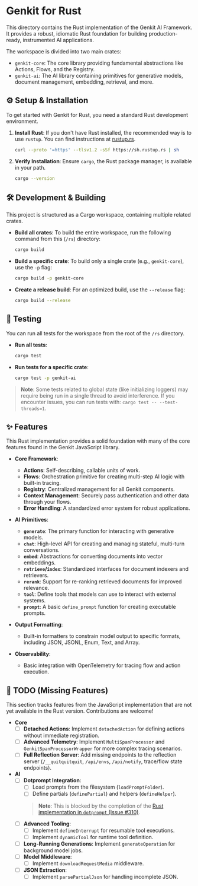 # Genkit for Rust

This directory contains the Rust implementation of the Genkit AI Framework. It provides a robust, idiomatic Rust foundation for building production-ready, instrumented AI applications.

The workspace is divided into two main crates:
- `genkit-core`: The core library providing fundamental abstractions like Actions, Flows, and the Registry.
- `genkit-ai`: The AI library containing primitives for generative models, document management, embedding, retrieval, and more.

## ⚙️ Setup & Installation

To get started with Genkit for Rust, you need a standard Rust development environment.

1.  **Install Rust**: If you don't have Rust installed, the recommended way is to use `rustup`. You can find instructions at [rustup.rs](https://rustup.rs/).

    ```sh
    curl --proto '=https' --tlsv1.2 -sSf https://sh.rustup.rs | sh
    ```

2.  **Verify Installation**: Ensure `cargo`, the Rust package manager, is available in your path.

    ```sh
    cargo --version
    ```

## 🛠️ Development & Building

This project is structured as a Cargo workspace, containing multiple related crates.

-   **Build all crates**: To build the entire workspace, run the following command from this (`/rs`) directory:
    ```sh
    cargo build
    ```

-   **Build a specific crate**: To build only a single crate (e.g., `genkit-core`), use the `-p` flag:
    ```sh
    cargo build -p genkit-core
    ```

-   **Create a release build**: For an optimized build, use the `--release` flag:
    ```sh
    cargo build --release
    ```

## 🧪 Testing

You can run all tests for the workspace from the root of the `/rs` directory.

-   **Run all tests**:
    ```sh
    cargo test
    ```

-   **Run tests for a specific crate**:
    ```sh
    cargo test -p genkit-ai
    ```

> **Note**: Some tests related to global state (like initializing loggers) may require being run in a single thread to avoid interference. If you encounter issues, you can run tests with: `cargo test -- --test-threads=1`.

## ✨ Features

This Rust implementation provides a solid foundation with many of the core features found in the Genkit JavaScript library.

-   **Core Framework**:
    -   **Actions**: Self-describing, callable units of work.
    -   **Flows**: Orchestration primitive for creating multi-step AI logic with built-in tracing.
    -   **Registry**: Centralized management for all Genkit components.
    -   **Context Management**: Securely pass authentication and other data through your flows.
    -   **Error Handling**: A standardized error system for robust applications.

-   **AI Primitives**:
    -   **`generate`**: The primary function for interacting with generative models.
    -   **`chat`**: High-level API for creating and managing stateful, multi-turn conversations.
    -   **`embed`**: Abstractions for converting documents into vector embeddings.
    -   **`retrieve`/`index`**: Standardized interfaces for document indexers and retrievers.
    -   **`rerank`**: Support for re-ranking retrieved documents for improved relevance.
    -   **`tool`**: Define tools that models can use to interact with external systems.
    -   **`prompt`**: A basic `define_prompt` function for creating executable prompts.

-   **Output Formatting**:
    -   Built-in formatters to constrain model output to specific formats, including JSON, JSONL, Enum, Text, and Array.

-   **Observability**:
    -   Basic integration with OpenTelemetry for tracing flow and action execution.

## 📝 TODO (Missing Features)

This section tracks features from the JavaScript implementation that are not yet available in the Rust version. Contributions are welcome!

-   **Core**
    -   [ ] **Detached Actions**: Implement `detachedAction` for defining actions without immediate registration.
    -   [ ] **Advanced Telemetry**: Implement `MultiSpanProcessor` and `GenkitSpanProcessorWrapper` for more complex tracing scenarios.
    -   [ ] **Full Reflection Server**: Add missing endpoints to the reflection server (`/__quitquitquit`, `/api/envs`, `/api/notify`, trace/flow state endpoints).

-   **AI**
    -   [ ] **Dotprompt Integration**:
        -   [ ] Load prompts from the filesystem (`loadPromptFolder`).
        -   [ ] Define partials (`definePartial`) and helpers (`defineHelper`).
        > **Note**: This is blocked by the completion of the [Rust implementation in `dotprompt` (Issue #310)](https://github.com/google/dotprompt/issues/310).
    -   [ ] **Advanced Tooling**:
        -   [ ] Implement `defineInterrupt` for resumable tool executions.
        -   [ ] Implement `dynamicTool` for runtime tool definition.
    -   [ ] **Long-Running Generations**: Implement `generateOperation` for background model jobs.
    -   [ ] **Model Middleware**:
        -   [ ] Implement `downloadRequestMedia` middleware.
    -   [ ] **JSON Extraction**:
        -   [ ] Implement `parsePartialJson` for handling incomplete JSON.